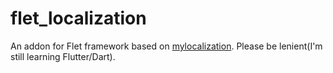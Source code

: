# flet_localization
An addon for Flet framework based on [mylocalization](https://github.com/Creative-Media-Group/mylocalization).
Please be lenient(I'm still learning Flutter/Dart).